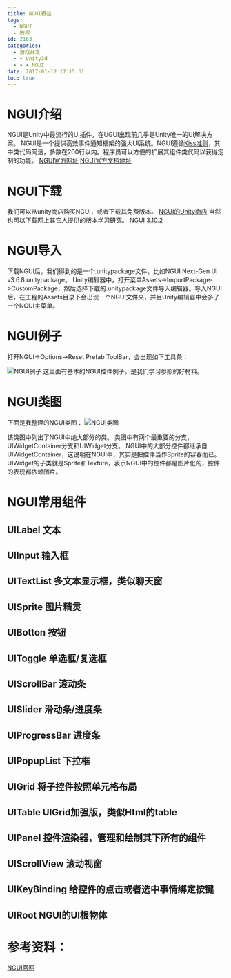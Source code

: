 ```yaml
---
title: NGUI概述
tags:
  - NGUI
  - 教程
id: 2163
categories:
  - 游戏开发
  - - Unity3d
  - - - NGUI
date: 2017-01-12 17:15:51
toc: true
---
```


# NGUI介绍

NGUI是Unity中最流行的UI插件，在UGUI出现前几乎是Unity唯一的UI解决方案。
NGUI是一个提供高效事件通知框架的强大UI系统。NGUI遵循[Kiss准则](https://en.wikipedia.org/wiki/KISS_principle)，其中类代码简洁，多数在200行以内。程序员可以方便的扩展其组件类代码以获得定制的功能。
[NGUI官方网址](http://www.tasharen.com/?page_id=140)
[NGUI官方文档地址](http://www.tasharen.com/forum/index.php?board=12.0)

# NGUI下载

我们可以从unity商店购买NGUI，或者下载其免费版本。
[NGUI的Unity商店](https://www.assetstore.unity3d.com/cn/#!/content/2413)
当然也可以下载网上其它人提供的版本学习研究。
[NGUI 3.10.2](http://www.ceeger.com/forum/read.php?tid=20718fid=16)

# NGUI导入

下载NGUI后，我们得到的是一个.unitypackage文件，比如NGUI Next-Gen UI v3.6.8.unitypackage。
Unity编辑器中，打开菜单Assets->ImportPackage->CustomPackage，然后选择下载的.unitypackage文件导入编辑器。导入NGUI后，在工程的Assets目录下会出现一个NGUI文件夹，并且Unity编辑器中会多了一个NGUI主菜单。

# NGUI例子

打开NGUI->Options->Reset Prefab ToolBar，会出现如下工具条：

![NGUI例子](https://c1.staticflickr.com/1/782/31420422424_657c6cee61_o.png)
这里面有基本的NGUI控件例子，是我们学习参照的好材料。

# NGUI类图

下面是我整理的NGUI类图：
![NGUI类图](https://c1.staticflickr.com/1/363/32223724406_7e07b90f4b_o.png)

该类图中列出了NGUI中绝大部分的类。
类图中有两个最重要的分支，UIWidgetContainer分支和UIWidget分支。
NGUI中的大部分控件都继承自UIWidgetContainer，这说明在NGUI中，其实是把控件当作Sprite的容器而已。UIWidget的子类就是Sprite和Texture，表示NGUI中的控件都是图片化的，控件的表现都依赖图片。

# NGUI常用组件

## UILabel 文本

## UIInput 输入框

## UITextList 多文本显示框，类似聊天窗

## UISprite 图片精灵

## UIBotton 按钮

## UIToggle 单选框/复选框

## UIScrollBar 滚动条

## UISlider 滑动条/进度条

## UIProgressBar 进度条

## UIPopupList 下拉框

## UIGrid 将子控件按照单元格布局

## UITable UIGrid加强版，类似Html的table

## UIPanel 控件渲染器，管理和绘制其下所有的组件

## UIScrollView 滚动视窗

## UIKeyBinding 给控件的点击或者选中事情绑定按键

## UIRoot NGUI的UI根物体

# 参考资料：

[NGUI官网](http://www.tasharen.com/forum/index.php?topic=6754)